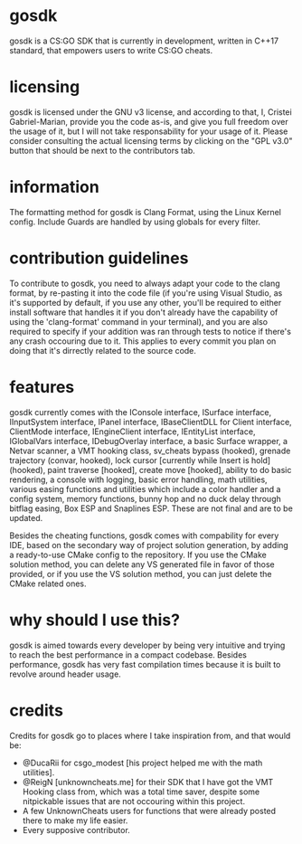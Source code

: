 # gosdk
gosdk is a CS:GO SDK that is currently in development, written in C++17 standard, that empowers users to write CS:GO cheats.

# licensing
gosdk is licensed under the GNU v3 license, and according to that, I, Cristei Gabriel-Marian, provide you the code as-is, and give you full freedom over the usage of it, but I will not take responsability for your usage of it. Please consider consulting the actual licensing terms by clicking on the "GPL v3.0" button that should be next to the contributors tab.

# information
The formatting method for gosdk is Clang Format, using the Linux Kernel config. Include Guards are handled by using globals for every filter.

# contribution guidelines
To contribute to gosdk, you need to always adapt your code to the clang format, by re-pasting it into the code file (if you're using Visual Studio, as it's supported by default, if you use any other, you'll be required to either install software that handles it if you don't already have the capability of using the 'clang-format' command in your terminal), and you are also required to specify if your addition was ran through tests to notice if there's any crash occouring due to it. This applies to every commit you plan on doing that it's dirrectly related to the source code.

# features
gosdk currently comes with the IConsole interface, ISurface interface, IInputSystem interface, IPanel interface, IBaseClientDLL for Client interface, ClientMode interface, IEngineClient interface, IEntityList interface, IGlobalVars interface, IDebugOverlay interface, a basic Surface wrapper, a Netvar scanner, a VMT hooking class, sv_cheats bypass (hooked), grenade trajectory (convar, hooked), lock cursor [currently while Insert is hold] (hooked), paint traverse [hooked], create move [hooked], ability to do basic rendering, a console with logging, basic error handling, math utilities, various easing functions and utilities which include a color handler and a config system, memory functions, bunny hop and no duck delay through bitflag easing, Box ESP and Snaplines ESP. These are not final and are to be updated.

Besides the cheating functions, gosdk comes with compability for every IDE, based on the secondary way of project solution generation, by adding a ready-to-use CMake config to the repository. If you use the CMake solution method, you can delete any VS generated file in favor of those provided, or if you use the VS solution method, you can just delete the CMake related ones.

# why should I use this?
gosdk is aimed towards every developer by being very intuitive and trying to reach the best performance in a compact codebase. Besides performance, gosdk has very fast compilation times because it is built to revolve around header usage.

# credits
Credits for gosdk go to places where I take inspiration from, and that would be:
- @DucaRii for csgo_modest [his project helped me with the math utilities].
- @ReigN [unknowncheats.me] for their SDK that I have got the VMT Hooking class from, which was a total time saver, despite some nitpickable issues that are not occouring within this project.
- A few UnknownCheats users for functions that were already posted there to make my life easier.
- Every supposive contributor.
